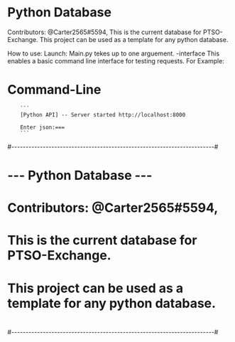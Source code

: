 
# Python Database

 Contributors: @Carter2565#5594, 
 This is the current database for PTSO-Exchange.
 This project can be used as a template for any python database.

How to use:
  Launch:
    Main.py tekes up to one arguement.
      -interface
        This enables a basic command line interface for testing requests.  For Example:
        
#       Command-Line
        ```
        [Python API] -- Server started http://localhost:8000

        Enter json:===
        ```
#-----------------------------------------------------------------------#
#                         --- Python Database ---
#
# Contributors: @Carter2565#5594, 
# This is the current database for PTSO-Exchange.
# This project can be used as a template for any python database.
#
#-----------------------------------------------------------------------#